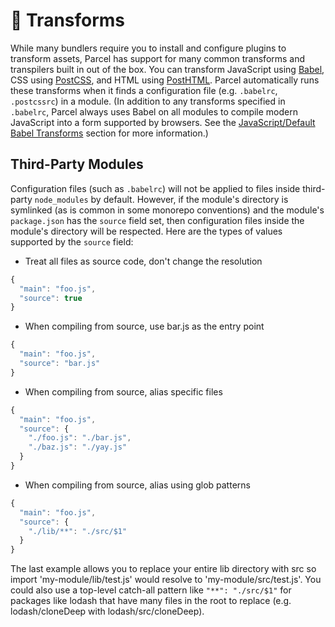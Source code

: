 # 🐠 Transforms

While many bundlers require you to install and configure plugins to transform assets, Parcel has support for many common transforms and transpilers built in out of the box. You can transform JavaScript using [Babel](https://babeljs.io), CSS using [PostCSS](http://postcss.org), and HTML using [PostHTML](https://github.com/posthtml/posthtml). Parcel automatically runs these transforms when it finds a configuration file \(e.g. `.babelrc`, `.postcssrc`\) in a module. \(In addition to any transforms specified in `.babelrc`, Parcel always uses Babel on all modules to compile modern JavaScript into a form supported by browsers. See the [JavaScript/Default Babel Transforms](https://github.com/amymariaparker2401/website/tree/574adba7f88c1181c822d553056158f78247bbe7/src/i18n/en/docs/javascript.html#default-babel-transforms) section for more information.\)

## Third-Party Modules

Configuration files \(such as `.babelrc`\) will not be applied to files inside third-party `node_modules` by default. However, if the module's directory is symlinked \(as is common in some monorepo conventions\) and the module's `package.json` has the `source` field set, then configuration files inside the module's directory will be respected. Here are the types of values supported by the `source` field:

* Treat all files as source code, don't change the resolution

```javascript
{
  "main": "foo.js",
  "source": true
}
```

* When compiling from source, use bar.js as the entry point

```javascript
{
  "main": "foo.js",
  "source": "bar.js"
}
```

* When compiling from source, alias specific files

```javascript
{
  "main": "foo.js",
  "source": {
    "./foo.js": "./bar.js",
    "./baz.js": "./yay.js"
  }
}
```

* When compiling from source, alias using glob patterns

```javascript
{
  "main": "foo.js",
  "source": {
    "./lib/**": "./src/$1"
  }
}
```

The last example allows you to replace your entire lib directory with src so import 'my-module/lib/test.js' would resolve to 'my-module/src/test.js'. You could also use a top-level catch-all pattern like `"**": "./src/$1"` for packages like lodash that have many files in the root to replace \(e.g. lodash/cloneDeep with lodash/src/cloneDeep\).

